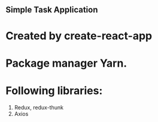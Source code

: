 ## Simple Task Application

# Created by create-react-app

# Package manager Yarn.

# Following libraries:
1. Redux, redux-thunk
2. Axios
